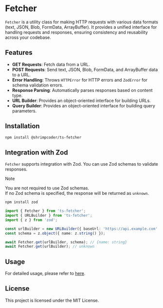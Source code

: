 # Fetcher

`Fetcher` is a utility class for making HTTP requests with various data formats (text, JSON, Blob, FormData, ArrayBuffer). It provides a unified interface for handling requests and responses, ensuring consistency and reusability across your codebase.

## Features

- **GET Requests**: Fetch data from a URL.
- **POST Requests**: Send text, JSON, Blob, FormData, and ArrayBuffer data to a URL.
- **Error Handling**: Throws `HTTPError` for HTTP errors and `ZodError` for schema validation errors.
- **Response Parsing**: Automatically parses responses based on content type.
- **URL Builder**: Provides an object-oriented interface for building URLs.
- **Query Builder**: Provides an object-oriented interface for building query parameters.

## Installation

```bash
npm install @shrimpcoder/ts-fetcher
```

## Integration with Zod

`Fetcher` supports integration with Zod. You can use Zod schemas to validate responses.

> [!Note]
> You are not required to use Zod schemas.  
> If no Zod schema is specified, the response will be returned as `unknown`.

```bash
npm install zod
```

```typescript
import { Fetcher } from 'ts-fetcher';
import { URLBuilder } from 'ts-fetcher';
import { z } from 'zod';

const urlBuilder = new URLBuilder({ baseUrl: 'https://api.example.com' });
const schema = z.object({ name: z.string() });

await Fetcher.get(urlBuilder, schema); // {name: string}
await Fetcher.get(urlBuilder); // unknown
```

## Usage

For detailed usage, please refer to [here](https://shrimpcoder.github.io/ts-fetcher/).

## License

This project is licensed under the MIT License.
